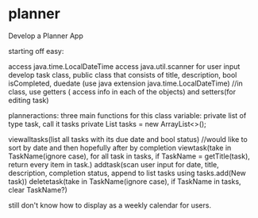 # planner
Develop a Planner App 

starting off easy:

access java.time.LocalDateTime
access java.util.scanner for user input
develop task class, public class that consists of title, description, bool isCompleted, duedate (use java extension java.time.LocalDateTime)
//in class, use getters ( access info in each of the objects) and setters(for editing task)

planneractions:
three main functions for this class
variable: private list of type task, call it tasks private List<Task> tasks = new ArrayList<>();

viewalltasks(list all tasks with its due date and bool status) //would like to sort by date and then hopefully after by completion
viewtask(take in TaskName(ignore case), for all task in tasks, if TaskName = getTitle(task), return every item in task.) 
addtask(scan user input for date, title, description, completion status, append to list tasks using tasks.add(New task))
deletetask(take in TaskName(ignore case), if TaskName in tasks, clear TaskName?)


still don't know how to display as a weekly calendar for users.



